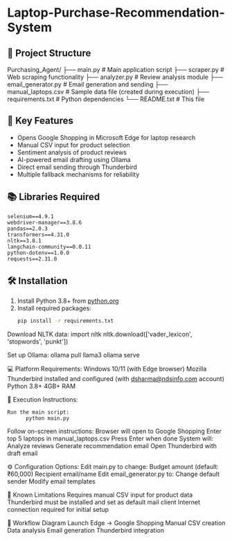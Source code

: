# Laptop-Purchase-Recommendation-System


## 📁 Project Structure
Purchasing_Agent/
├── main.py # Main application script
├── scraper.py # Web scraping functionality
├── analyzer.py # Review analysis module
├── email_generator.py # Email generation and sending
├── manual_laptops.csv # Sample data file (created during execution)
├── requirements.txt # Python dependencies
└── README.txt # This file

## 🌟 Key Features
- Opens Google Shopping in Microsoft Edge for laptop research
- Manual CSV input for product selection
- Sentiment analysis of product reviews
- AI-powered email drafting using Ollama
- Direct email sending through Thunderbird
- Multiple fallback mechanisms for reliability

## 📚 Libraries Required
    selenium==4.9.1
    webdriver-manager==3.8.6
    pandas==2.0.3
    transformers==4.31.0
    nltk==3.8.1
    langchain-community==0.0.11
    python-dotenv==1.0.0
    requests==2.31.0

## 🛠️ Installation
1. Install Python 3.8+ from [python.org](https://www.python.org/downloads/)
2. Install required packages:
   ```bash
   pip install -r requirements.txt

Download NLTK data:
    import nltk
    nltk.download(['vader_lexicon', 'stopwords', 'punkt'])

Set up Ollama:
    ollama pull llama3
    ollama serve

💻 Platform Requirements:
    Windows 10/11 (with Edge browser)
    Mozilla Thunderbird installed and configured (with dsharma@ndsinfo.com account)
    Python 3.8+
    4GB+ RAM

🚀 Execution Instructions:

    Run the main script:
          python main.py
      
Follow on-screen instructions:
      Browser will open to Google Shopping
      Enter top 5 laptops in manual_laptops.csv
      Press Enter when done
      System will:
      Analyze reviews
      Generate recommendation email
      Open Thunderbird with draft email

⚙️ Configuration Options:
      Edit main.py to change:
      Budget amount (default: ₹60,000)
      Recipient email/name
      Edit email_generator.py to:
      Change default sender 
      Modify email templates

🛑 Known Limitations
    Requires manual CSV input for product data
    Thunderbird must be installed and set as default mail client
    Internet connection required for initial setup

🔄 Workflow Diagram
    Launch Edge → Google Shopping
    Manual CSV creation
    Data analysis
    Email generation
    Thunderbird integration
